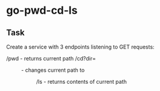 # go-pwd-cd-ls

## Task
Create a service with 3 endpoints listening to GET requests:

/pwd - returns current path
/cd?dir=<dir> - changes current path to <dir>
/ls - returns contents of current path
